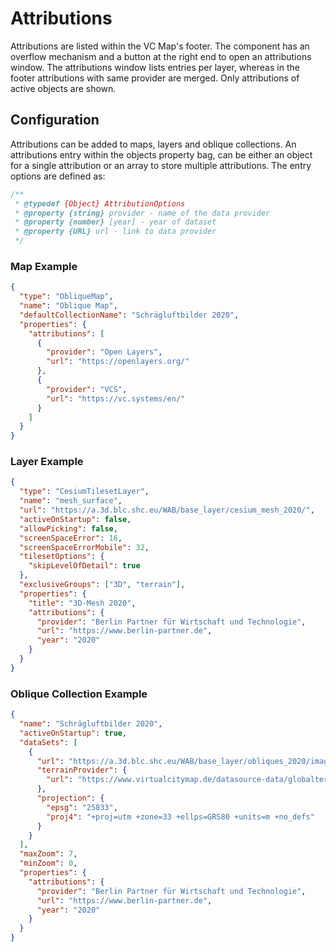 # Attributions

Attributions are listed within the VC Map's footer. The component has an overflow mechanism and a button at the right end to open an attributions window.
The attributions window lists entries per layer, whereas in the footer attributions with same provider are merged.
Only attributions of active objects are shown.

## Configuration

Attributions can be added to maps, layers and oblique collections.
An attributions entry within the objects property bag, can be either an object for a single attribution or an array to store multiple attributions.
The entry options are defined as:

```js
/**
 * @typedef {Object} AttributionOptions
 * @property {string} provider - name of the data provider
 * @property {number} [year] - year of dataset
 * @property {URL} url - link to data provider
 */
```

### Map Example

```json
{
  "type": "ObliqueMap",
  "name": "Oblique Map",
  "defaultCollectionName": "Schrägluftbilder 2020",
  "properties": {
    "attributions": [
      {
        "provider": "Open Layers",
        "url": "https://openlayers.org/"
      },
      {
        "provider": "VCS",
        "url": "https://vc.systems/en/"
      }
    ]
  }
}
```

### Layer Example

```json
{
  "type": "CesiumTilesetLayer",
  "name": "mesh_surface",
  "url": "https://a.3d.blc.shc.eu/WAB/base_layer/cesium_mesh_2020/",
  "activeOnStartup": false,
  "allowPicking": false,
  "screenSpaceError": 16,
  "screenSpaceErrorMobile": 32,
  "tilesetOptions": {
    "skipLevelOfDetail": true
  },
  "exclusiveGroups": ["3D", "terrain"],
  "properties": {
    "title": "3D-Mesh 2020",
    "attributions": {
      "provider": "Berlin Partner für Wirtschaft und Technologie",
      "url": "https://www.berlin-partner.de",
      "year": "2020"
    }
  }
}
```

### Oblique Collection Example

```json
{
  "name": "Schrägluftbilder 2020",
  "activeOnStartup": true,
  "dataSets": [
    {
      "url": "https://a.3d.blc.shc.eu/WAB/base_layer/obliques_2020/image_tiled.json",
      "terrainProvider": {
        "url": "https://www.virtualcitymap.de/datasource-data/globalterrain_5_9"
      },
      "projection": {
        "epsg": "25833",
        "proj4": "+proj=utm +zone=33 +ellps=GRS80 +units=m +no_defs"
      }
    }
  ],
  "maxZoom": 7,
  "minZoom": 0,
  "properties": {
    "attributions": {
      "provider": "Berlin Partner für Wirtschaft und Technologie",
      "url": "https://www.berlin-partner.de",
      "year": "2020"
    }
  }
}
```
